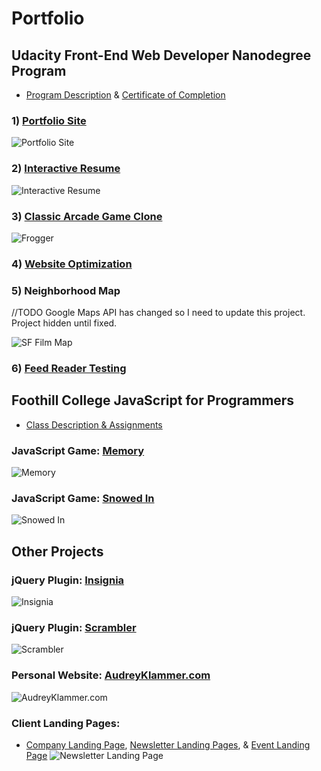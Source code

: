 # Portfolio

## Udacity Front-End Web Developer Nanodegree Program

* [Program Description](https://www.udacity.com/course/front-end-web-developer-nanodegree--nd001) & [Certificate of Completion](https://github.com/Klammertime/Portfolio-START-HERE-/blob/master/certificate.pdf)

### 1) [Portfolio Site](https://github.com/Klammertime/P1-Portfolio-Site)
![Portfolio Site](https://github.com/Klammertime/Portfolio-START-HERE/blob/master/dist/img/P1_600.png "Portfolio Site")

### 2) [Interactive Resume](https://github.com/Klammertime/P2-Interactive-Resume)
![Interactive Resume](https://github.com/Klammertime/Portfolio-START-HERE/blob/master/dist/img/P2_600.png "Interactive Resume")

### 3) [Classic Arcade Game Clone](https://github.com/Klammertime/P3-Classic-Arcade-Game-Clone)
![Frogger](https://github.com/Klammertime/Portfolio-START-HERE/blob/master/dist/img/P3_600.png "Frogger")

### 4) [Website Optimization](https://github.com/Klammertime/P4-Website-Optimization)

### 5) Neighborhood Map
//TODO Google Maps API has changed so I need to update this project. Project hidden until fixed.

![SF Film Map](https://github.com/Klammertime/Portfolio-START-HERE/blob/master/dist/img/sfFilmMap_600.png "SF Film Map")

### 6) [Feed Reader Testing](https://github.com/Klammertime/P6-Feed-Reader-Testing)


## Foothill College JavaScript for Programmers

* [Class Description & Assignments](https://github.com/Klammertime/CS-22A-JavaScript-for-Programmers)

### JavaScript Game: [Memory](https://github.com/Klammertime/Memory)
![Memory](https://github.com/Klammertime/Portfolio-START-HERE/blob/master/dist/img/memory_600.png "Memory")

### JavaScript Game: [Snowed In](https://github.com/Klammertime/Snowed-In)
![Snowed In](https://github.com/Klammertime/Portfolio-START-HERE/blob/master/dist/img/snowedIn_600.png "Snowed In")

## Other Projects

### jQuery Plugin: [Insignia](https://github.com/Klammertime/Insignia)
![Insignia](https://github.com/Klammertime/Portfolio-START-HERE/blob/master/dist/img/insignia_600.png "insignia")

### jQuery Plugin: [Scrambler](https://github.com/Klammertime/Scrambler)
![Scrambler](https://github.com/Klammertime/Portfolio-START-HERE/blob/master/dist/img/scrambler_600.png "scrambler")

### Personal Website: [AudreyKlammer.com](https://github.com/Klammertime/AudreyKlammer.com)
![AudreyKlammer.com](https://github.com/Klammertime/Portfolio-START-HERE/blob/master/dist/img/personalSite_600.png "AudreyKlammer.com")

### Client Landing Pages: 

* [Company Landing Page](https://github.com/Klammertime/Company-Landing-Page), [Newsletter Landing Pages](https://github.com/Klammertime/Newsletter-Landing-Pages), & [Event Landing Page](https://github.com/Klammertime/Event-Landing-Page)
![Newsletter Landing Page](https://github.com/Klammertime/Portfolio-START-HERE/blob/master/dist/img/newsletterLanding_600.png "Newsletter Landing Page")


